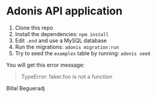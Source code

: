 # Adonis API application

1. Clone this repo
2. Install the dependencies: `npm install`
3. Edit `.end` and use a MySQL database
4. Run the migrations: `adonis migration:run`
5. Try to seed the `examples` table by running: `adonis seed`


You will get this error message: 

> TypeError: faker.foo is not a function 

Billal Begueradj
